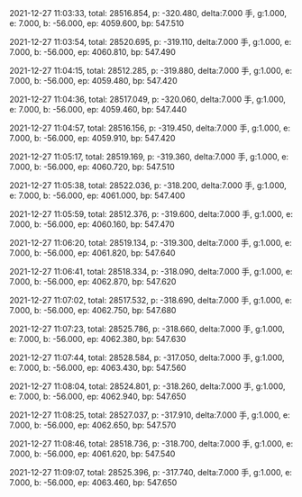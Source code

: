 2021-12-27 11:03:33, total: 28516.854, p: -320.480, delta:7.000 手, g:1.000, e: 7.000, b: -56.000, ep: 4059.600, bp: 547.510

2021-12-27 11:03:54, total: 28520.695, p: -319.110, delta:7.000 手, g:1.000, e: 7.000, b: -56.000, ep: 4060.810, bp: 547.490

2021-12-27 11:04:15, total: 28512.285, p: -319.880, delta:7.000 手, g:1.000, e: 7.000, b: -56.000, ep: 4059.480, bp: 547.420

2021-12-27 11:04:36, total: 28517.049, p: -320.060, delta:7.000 手, g:1.000, e: 7.000, b: -56.000, ep: 4059.460, bp: 547.440

2021-12-27 11:04:57, total: 28516.156, p: -319.450, delta:7.000 手, g:1.000, e: 7.000, b: -56.000, ep: 4059.910, bp: 547.420

2021-12-27 11:05:17, total: 28519.169, p: -319.360, delta:7.000 手, g:1.000, e: 7.000, b: -56.000, ep: 4060.720, bp: 547.510

2021-12-27 11:05:38, total: 28522.036, p: -318.200, delta:7.000 手, g:1.000, e: 7.000, b: -56.000, ep: 4061.000, bp: 547.400

2021-12-27 11:05:59, total: 28512.376, p: -319.600, delta:7.000 手, g:1.000, e: 7.000, b: -56.000, ep: 4060.160, bp: 547.470

2021-12-27 11:06:20, total: 28519.134, p: -319.300, delta:7.000 手, g:1.000, e: 7.000, b: -56.000, ep: 4061.820, bp: 547.640

2021-12-27 11:06:41, total: 28518.334, p: -318.090, delta:7.000 手, g:1.000, e: 7.000, b: -56.000, ep: 4062.870, bp: 547.620

2021-12-27 11:07:02, total: 28517.532, p: -318.690, delta:7.000 手, g:1.000, e: 7.000, b: -56.000, ep: 4062.750, bp: 547.680

2021-12-27 11:07:23, total: 28525.786, p: -318.660, delta:7.000 手, g:1.000, e: 7.000, b: -56.000, ep: 4062.380, bp: 547.630

2021-12-27 11:07:44, total: 28528.584, p: -317.050, delta:7.000 手, g:1.000, e: 7.000, b: -56.000, ep: 4063.430, bp: 547.560

2021-12-27 11:08:04, total: 28524.801, p: -318.260, delta:7.000 手, g:1.000, e: 7.000, b: -56.000, ep: 4062.940, bp: 547.650

2021-12-27 11:08:25, total: 28527.037, p: -317.910, delta:7.000 手, g:1.000, e: 7.000, b: -56.000, ep: 4062.650, bp: 547.570

2021-12-27 11:08:46, total: 28518.736, p: -318.700, delta:7.000 手, g:1.000, e: 7.000, b: -56.000, ep: 4061.620, bp: 547.540

2021-12-27 11:09:07, total: 28525.396, p: -317.740, delta:7.000 手, g:1.000, e: 7.000, b: -56.000, ep: 4063.460, bp: 547.650